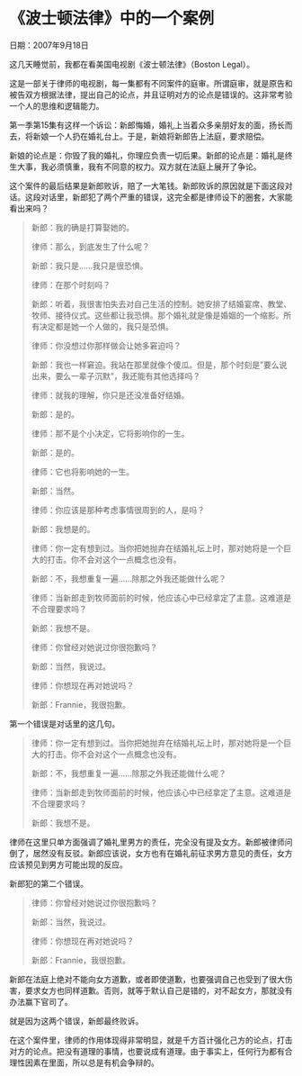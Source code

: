 # 《波士顿法律》中的一个案例

日期：2007年9月18日

这几天睡觉前，我都在看美国电视剧《波士顿法律》（Boston Legal）。

这是一部关于律师的电视剧，每一集都有不同案件的庭审。所谓庭审，就是原告和被告双方根据法律，提出自己的论点，并且证明对方的论点是错误的。这非常考验一个人的思维和逻辑能力。

第一季第15集有这样一个诉讼：新郎悔婚，婚礼上当着众多亲朋好友的面，扬长而去，将新娘一个人扔在婚礼台上。于是，新娘将新郎告上法庭，要求赔偿。

新娘的论点是：你毁了我的婚礼，你理应负责一切后果。新郎的论点是：婚礼是终生大事，我必须慎重，我有不同意的权力。双方就在法庭上展开了争论。

这个案件的最后结果是新郎败诉，赔了一大笔钱。新郎败诉的原因就是下面这段对话。这段对话里，新郎犯了两个严重的错误，这完全都是律师设下的圈套，大家能看出来吗？

> 新郎：我的确是打算娶她的。
>
> 律师：那么，到底发生了什么呢？
>
> 新郎：我只是……我只是很恐惧。
>
> 律师：在那个时刻吗？
>
> 新郎：听着，我很害怕失去对自己生活的控制。她安排了结婚宴席、教堂、牧师、接待仪式。这些都让我恐惧。那个婚礼就是像是婚姻的一个缩影。所有决定都是她一个人做的，我只是恐惧。
>
> 律师：你没想过你那样做会让她多窘迫吗？
>
> 新郎：我也一样窘迫。我站在那里就像个傻瓜。但是，那个时刻是”要么说出来，要么一辈子沉默“，我还能有其他选择吗？
>
> 律师：就我的理解，你只是还没准备好结婚。
>
> 新郎：是的。
>
> 律师：那不是个小决定，它将影响你的一生。
>
> 新郎：是的。
>
> 律师：它也将影响她的一生。
>
> 新郎：当然。
>
> 律师：你应该是那种考虑事情很周到的人，是吗？
>
> 新郎：我想是的。
>
> 律师：你一定有想到过。当你把她抛弃在结婚礼坛上时，那对她将是一个巨大的打击。你不会对这个一点概念也没有。
>
> 新郎：不，我想重复一遍……除那之外我还能做什么呢？
>
> 律师：当新郎走到牧师面前的时候，他应该心中已经拿定了主意。这难道是不合理要求吗？
>
> 新郎：我想不是。
>
> 律师：你曾经对她说过你很抱歉吗？
>
> 新郎：当然，我说过。
>
> 律师：你想现在再对她说吗？
>
> 新郎：Frannie，我很抱歉。

第一个错误是对话里的这几句。

> 律师：你一定有想到过。当你把她抛弃在结婚礼坛上时，那对她将是一个巨大的打击。你不会对这个一点概念也没有。
>
> 新郎：不，我想重复一遍……除那之外我还能做什么呢？
>
> 律师：当新郎走到牧师面前的时候，他应该心中已经拿定了主意。这难道是不合理要求吗？
>
> 新郎：我想不是。

律师在这里只单方面强调了婚礼里男方的责任，完全没有提及女方。新郎被律师问倒了，居然没有反驳。新郎应该说，女方也有在婚礼前征求男方意见的责任，女方应该预见到男方可能出现的反应。

新郎犯的第二个错误。

> 律师：你曾经对她说过你很抱歉吗？
>
> 新郎：当然，我说过。
>
> 律师：你想现在再对她说吗？
>
> 新郎：Frannie，我很抱歉。
>
新郎在法庭上绝对不能向女方道歉，或者即使道歉，也要强调自己也受到了很大伤害，要求女方也同样道歉。否则，就等于默认自己是错的，对不起女方，那就没有办法赢下官司了。

就是因为这两个错误，新郎最终败诉。

在这个案件里，律师的作用体现得非常明显，就是千方百计强化己方的论点，打击对方的论点。把没有道理的事情，也要说成有道理。由于事实上，任何行为都有合理性因素在里面，所以总是有机会争辩的。

